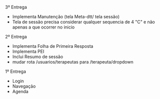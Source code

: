 3º Entrega
- Implementa Manutenção (tela Meta-dtt/ tela sessão)
- Tela de sessão precisa considerar qualquer sequencia de 4 "C" e não apenas a que ocorrer no inicio

2º Entrega
- Implementa Folha de Primeira Resposta
- Implementa PEI
- Inclui Resumo de sessão
- mudar rota /usuarios/terapeutas para /terapeuta/dropdown

1º Entrega
- Login
- Navegação
- Agenda